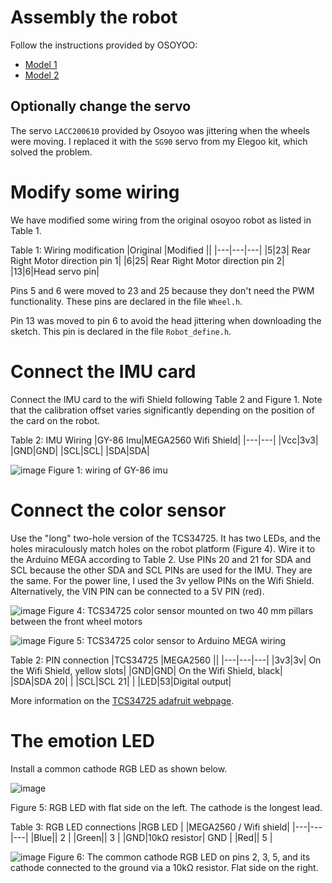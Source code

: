 # Assembly the robot

Follow the instructions provided by OSOYOO: 
* [Model 1](https://osoyoo.com/2019/11/08/omni-direction-mecanum-wheel-robotic-kit-v1/)
* [Model 2](https://osoyoo.com/2022/07/05/v2-metal-mecanum-wheel-robotic-lesson1-robot-car-assembly-model-2021006600/)

## Optionally change the servo

The servo `LACC200610` provided by Osoyoo was jittering when the wheels were moving. I replaced it with the `SG90` servo from my Elegoo kit, which solved the problem.


# Modify some wiring

We have modified some wiring from the original osoyoo robot as listed in Table 1.

Table 1: Wiring modification
|Original |Modified ||
|---|---|---|
|5|23| Rear  Right Motor direction pin 1|
|6|25| Rear  Right Motor direction pin 2|
|13|6|Head servo pin|

Pins 5 and 6 were moved to 23 and 25 because they don't need the PWM functionality. These pins are declared in the file `Wheel.h`.

Pin 13 was moved to pin 6 to avoid the head jittering when downloading the sketch. This pin is declared in the file `Robot_define.h`.

# Connect the IMU card

Connect the IMU card to the wifi Shield following Table 2 and Figure 1. 
Note that the calibration offset varies significantly depending on the position of the card on the robot. 

Table 2: IMU Wiring
|GY-86 Imu|MEGA2560 Wifi Shield|
|---|---|
|Vcc|3v3|
|GND|GND|
|SCL|SCL|
|SDA|SDA|

![image](C:\Users\assi.karim\Desktop\imageswiki/gy86wiring.jpg)
Figure 1: wiring of GY-86 imu

# Connect the color sensor

Use the "long" two-hole version of the TCS34725. It has two LEDs, and the holes miraculously match holes on the robot platform (Figure 4).
Wire it to the Arduino MEGA according to Table 2. 
Use PINs 20 and 21 for SDA and SCL because the other SDA and SCL PINs are used for the IMU. They are the same. 
For the power line, I used the 3v yellow PINs on the Wifi Shield. 
Alternatively, the VIN PIN can be connected to a 5V PIN (red).

![image](C:\Users\assi.karim\Desktop\imageswiki/TCS34725.jpg)
Figure 4: TCS34725 color sensor mounted on two 40 mm pillars between the front wheel motors

![image](C:\Users\assi.karim\Desktop\imageswiki/TCS34725(2).jpg)
Figure 5: TCS34725 color sensor to Arduino MEGA wiring

Table 2: PIN connection
|TCS34725 |MEGA2560 ||
|---|---|---|
|3v3|3v| On the Wifi Shield, yellow slots|
|GND|GND| On the Wifi Shield, black|
|SDA|SDA 20| |
|SCL|SCL 21| |
|LED|53|Digital output|

More information on the [TCS34725 adafruit webpage](https://learn.adafruit.com/adafruit-color-sensors/overview).

# The emotion LED

Install a common cathode RGB LED as shown below. 

![image](C:\Users\assi.karim\Desktop\imageswiki/rgbled.png)

Figure 5: RGB LED with flat side on the left. The cathode is the longest lead.

Table 3: RGB LED connections
|RGB LED | |MEGA2560 / Wifi shield|
|---|---|---|
|Blue|| 2 |
|Green|| 3 |
|GND|10kΩ resistor| GND |
|Red|| 5 |

![image](C:\Users\assi.karim\Desktop\imageswiki/rgbled(2).jpg)
Figure 6: The common cathode RGB LED on pins 2, 3, 5, and its cathode connected to the ground via a 10kΩ resistor. Flat side on the right.